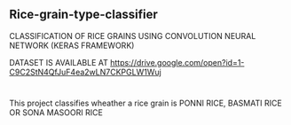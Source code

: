 ## Rice-grain-type-classifier
CLASSIFICATION OF RICE GRAINS USING CONVOLUTION NEURAL NETWORK (KERAS FRAMEWORK)

DATASET IS AVAILABLE AT
https://drive.google.com/open?id=1-C9C2StN4QfJuF4ea2wLN7CKPGLW1Wuj
#
This project classifies wheather a rice grain is PONNI RICE, BASMATI RICE OR SONA MASOORI RICE 
